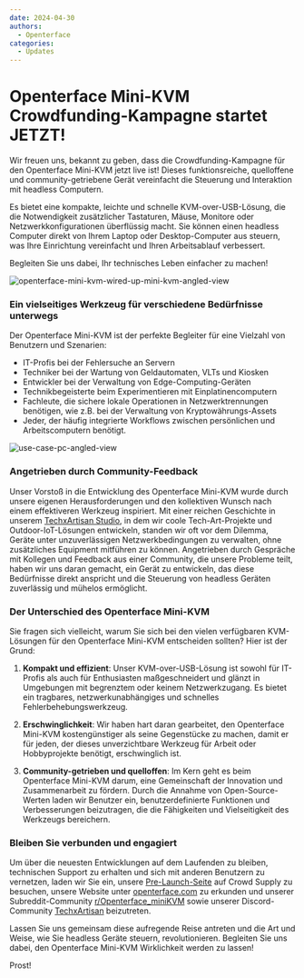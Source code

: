 ```yaml
---
date: 2024-04-30
authors:
  - Openterface
categories:
  - Updates
---
```

# Openterface Mini-KVM Crowdfunding-Kampagne startet JETZT!

Wir freuen uns, bekannt zu geben, dass die Crowdfunding-Kampagne für den Openterface Mini-KVM jetzt live ist! Dieses funktionsreiche, quelloffene und community-getriebene Gerät vereinfacht die Steuerung und Interaktion mit headless Computern.

Es bietet eine kompakte, leichte und schnelle KVM-over-USB-Lösung, die die Notwendigkeit zusätzlicher Tastaturen, Mäuse, Monitore oder Netzwerkkonfigurationen überflüssig macht. Sie können einen headless Computer direkt von Ihrem Laptop oder Desktop-Computer aus steuern, was Ihre Einrichtung vereinfacht und Ihren Arbeitsablauf verbessert.

Begleiten Sie uns dabei, Ihr technisches Leben einfacher zu machen!

![openterface-mini-kvm-wired-up-mini-kvm-angled-view](https://www.crowdsupply.com/img/418f/c93dc838-7dbf-4281-b6e0-16f1bee6418f/openterface-mini-kvm-wired-up-mini-kvm-angled-view_jpg_gallery-lg.jpg)

### Ein vielseitiges Werkzeug für verschiedene Bedürfnisse unterwegs

Der Openterface Mini-KVM ist der perfekte Begleiter für eine Vielzahl von Benutzern und Szenarien:

- IT-Profis bei der Fehlersuche an Servern
- Techniker bei der Wartung von Geldautomaten, VLTs und Kiosken
- Entwickler bei der Verwaltung von Edge-Computing-Geräten
- Technikbegeisterte beim Experimentieren mit Einplatinencomputern
- Fachleute, die sichere lokale Operationen in Netzwerktrennungen benötigen, wie z.B. bei der Verwaltung von Kryptowährungs-Assets
- Jeder, der häufig integrierte Workflows zwischen persönlichen und Arbeitscomputern benötigt.

![use-case-pc-angled-view](https://www.crowdsupply.com/img/4003/335f6301-8abd-4efd-9803-9c6f8c6d4003/use-case-pc-angled-view_jpg_gallery-lg.jpg)

### Angetrieben durch Community-Feedback

Unser Vorstoß in die Entwicklung des Openterface Mini-KVM wurde durch unsere eigenen Herausforderungen und den kollektiven Wunsch nach einem effektiveren Werkzeug inspiriert. Mit einer reichen Geschichte in unserem [TechxArtisan Studio](https://techxartisan.com/en/), in dem wir coole Tech-Art-Projekte und Outdoor-IoT-Lösungen entwickeln, standen wir oft vor dem Dilemma, Geräte unter unzuverlässigen Netzwerkbedingungen zu verwalten, ohne zusätzliches Equipment mitführen zu können. Angetrieben durch Gespräche mit Kollegen und Feedback aus einer Community, die unsere Probleme teilt, haben wir uns daran gemacht, ein Gerät zu entwickeln, das diese Bedürfnisse direkt anspricht und die Steuerung von headless Geräten zuverlässig und mühelos ermöglicht.

### Der Unterschied des Openterface Mini-KVM

Sie fragen sich vielleicht, warum Sie sich bei den vielen verfügbaren KVM-Lösungen für den Openterface Mini-KVM entscheiden sollten? Hier ist der Grund:

1. **Kompakt und effizient**: Unser KVM-over-USB-Lösung ist sowohl für IT-Profis als auch für Enthusiasten maßgeschneidert und glänzt in Umgebungen mit begrenztem oder keinem Netzwerkzugang. Es bietet ein tragbares, netzwerkunabhängiges und schnelles Fehlerbehebungswerkzeug.
    
2. **Erschwinglichkeit**: Wir haben hart daran gearbeitet, den Openterface Mini-KVM kostengünstiger als seine Gegenstücke zu machen, damit er für jeden, der dieses unverzichtbare Werkzeug für Arbeit oder Hobbyprojekte benötigt, erschwinglich ist.
    
3. **Community-getrieben und quelloffen**: Im Kern geht es beim Openterface Mini-KVM darum, eine Gemeinschaft der Innovation und Zusammenarbeit zu fördern. Durch die Annahme von Open-Source-Werten laden wir Benutzer ein, benutzerdefinierte Funktionen und Verbesserungen beizutragen, die die Fähigkeiten und Vielseitigkeit des Werkzeugs bereichern.

### Bleiben Sie verbunden und engagiert

Um über die neuesten Entwicklungen auf dem Laufenden zu bleiben, technischen Support zu erhalten und sich mit anderen Benutzern zu vernetzen, laden wir Sie ein, unsere [Pre-Launch-Seite](https://www.crowdsupply.com/techxartisan/openterface-mini-kvm) auf Crowd Supply zu besuchen, unsere Website unter [openterface.com](/) zu erkunden und unserer Subreddit-Community [r/Openterface_miniKVM](/reddit) sowie unserer Discord-Community [TechxArtisan](https://discord.com/invite/4khsrbGS) beizutreten.

Lassen Sie uns gemeinsam diese aufregende Reise antreten und die Art und Weise, wie Sie headless Geräte steuern, revolutionieren. Begleiten Sie uns dabei, den Openterface Mini-KVM Wirklichkeit werden zu lassen!

Prost!
